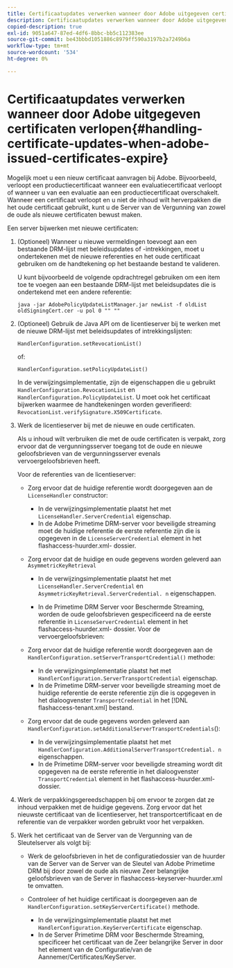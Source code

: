 ```yaml
---
title: Certificaatupdates verwerken wanneer door Adobe uitgegeven certificaten verlopen
description: Certificaatupdates verwerken wanneer door Adobe uitgegeven certificaten verlopen
copied-description: true
exl-id: 9051a647-87ed-4df6-8bbc-bb5c112383ee
source-git-commit: be43bbbd1051886c8979ff590a3197b2a7249b6a
workflow-type: tm+mt
source-wordcount: '534'
ht-degree: 0%

---
```


# Certificaatupdates verwerken wanneer door Adobe uitgegeven certificaten verlopen{#handling-certificate-updates-when-adobe-issued-certificates-expire}

Mogelijk moet u een nieuw certificaat aanvragen bij Adobe. Bijvoorbeeld, verloopt een productiecertificaat wanneer een evaluatiecertificaat verloopt of wanneer u van een evaluatie aan een productiecertificaat overschakelt. Wanneer een certificaat verloopt en u niet de inhoud wilt herverpakken die het oude certificaat gebruikt, kunt u de Server van de Vergunning van zowel de oude als nieuwe certificaten bewust maken.

Een server bijwerken met nieuwe certificaten:

1. (Optioneel) Wanneer u nieuwe vermeldingen toevoegt aan een bestaande DRM-lijst met beleidsupdates of -intrekkingen, moet u ondertekenen met de nieuwe referenties en het oude certificaat gebruiken om de handtekening op het bestaande bestand te valideren.

   U kunt bijvoorbeeld de volgende opdrachtregel gebruiken om een item toe te voegen aan een bestaande DRM-lijst met beleidsupdates die is ondertekend met een andere referentie:

   ```
   java -jar AdobePolicyUpdateListManager.jar newList -f oldList oldSigningCert.cer -u pol 0 "" ""
   ```

1. (Optioneel) Gebruik de Java API om de licentieserver bij te werken met de nieuwe DRM-lijst met beleidsupdates of intrekkingslijsten:

   ```
   HandlerConfiguration.setRevocationList() 
   ```

   of:

   ```
   HandlerConfiguration.setPolicyUpdateList()
   ```

   In de verwijzingsimplementatie, zijn de eigenschappen die u gebruikt `HandlerConfiguration.RevocationList` en `HandlerConfiguration.PolicyUpdateList`. U moet ook het certificaat bijwerken waarmee de handtekeningen worden geverifieerd: `RevocationList.verifySignature.X509Certificate`.

1. Werk de licentieserver bij met de nieuwe en oude certificaten.

   Als u inhoud wilt verbruiken die met de oude certificaten is verpakt, zorg ervoor dat de vergunningsserver toegang tot de oude en nieuwe geloofsbrieven van de vergunningsserver evenals vervoergeloofsbrieven heeft.

   Voor de referenties van de licentieserver:

   * Zorg ervoor dat de huidige referentie wordt doorgegeven aan de `LicenseHandler` constructor:

      * In de verwijzingsimplementatie plaatst het met `LicenseHandler.ServerCredential` eigenschap.
      * In de Adobe Primetime DRM-server voor beveiligde streaming moet de huidige referentie de eerste referentie zijn die is opgegeven in de `LicenseServerCredential` element in het flashaccess-huurder.xml- dossier.
   * Zorg ervoor dat de huidige en oude gegevens worden geleverd aan `AsymmetricKeyRetrieval`

      * In de verwijzingsimplementatie plaatst het met `LicenseHandler.ServerCredential` en `AsymmetricKeyRetrieval.ServerCredential. n` eigenschappen.

      * In de Primetime DRM Server voor Beschermde Streaming, worden de oude geloofsbrieven gespecificeerd na de eerste referentie in `LicenseServerCredential` element in het flashaccess-huurder.xml- dossier.
   Voor de vervoergeloofsbrieven:

   * Zorg ervoor dat de huidige referentie wordt doorgegeven aan de `HandlerConfiguration.setServerTransportCredential()` methode:

      * In de verwijzingsimplementatie plaatst het met `HandlerConfiguration.ServerTransportCredential` eigenschap.
      * In de Primetime DRM-server voor beveiligde streaming moet de huidige referentie de eerste referentie zijn die is opgegeven in het dialoogvenster `TransportCredential` in het [!DNL flashaccess-tenant.xml] bestand.
   * Zorg ervoor dat de oude gegevens worden geleverd aan `HandlerConfiguration.setAdditionalServerTransportCredentials`():

      * In de verwijzingsimplementatie plaatst het met `HandlerConfiguration.AdditionalServerTransportCredential. n` eigenschappen.
      * In de Primetime DRM-server voor beveiligde streaming wordt dit opgegeven na de eerste referentie in het dialoogvenster `TransportCredential` element in het flashaccess-huurder.xml- dossier.




1. Werk de verpakkingsgereedschappen bij om ervoor te zorgen dat ze inhoud verpakken met de huidige gegevens. Zorg ervoor dat het nieuwste certificaat van de licentieserver, het transportcertificaat en de referentie van de verpakker worden gebruikt voor het verpakken.
1. Werk het certificaat van de Server van de Vergunning van de Sleutelserver als volgt bij:

   * Werk de geloofsbrieven in het de configuratiedossier van de huurder van de Server van de Server van de Sleutel van Adobe Primetime DRM bij door zowel de oude als nieuwe Zeer belangrijke geloofsbrieven van de Server in flashaccess-keyserver-huurder.xml te omvatten.
   * Controleer of het huidige certificaat is doorgegeven aan de `HandlerConfiguration.setKeyServerCertificate()` methode.

      * In de verwijzingsimplementatie plaatst het met `HandlerConfiguration.KeyServerCertificate` eigenschap.
      * In de Server Primetime DRM voor Beschermde Streaming, specificeer het certificaat van de Zeer belangrijke Server in door het element van de Configuratie/van de Aannemer/Certificates/KeyServer.
